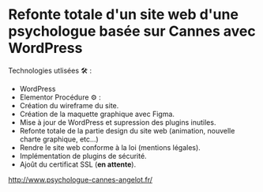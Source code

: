 # Refonte totale d'un site web d'une psychologue basée sur Cannes avec WordPress

Technologies utlisées 🛠 : 
- WordPress
- Elementor 
Procédure ⚙️ : 
- Création du wireframe du site.
- Création de la maquette graphique avec Figma.
- Mise à jour de WordPress et supression des plugins inutiles.
- Refonte totale de la partie design du site web (animation, nouvelle charte graphique, etc...)
- Rendre le site web conforme à la loi (mentions légales).
- Implémentation de plugins de sécurité.
- Ajoût du certificat SSL (<b>en attente</b>).

http://www.psychologue-cannes-angelot.fr/
